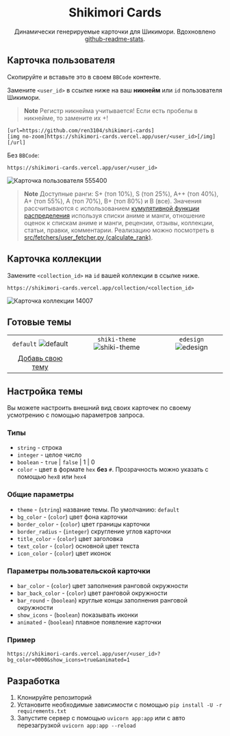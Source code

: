 <div align="center">
    <h1>Shikimori Cards</h1>
    <p>Динамически генерируемые карточки для Шикимори. Вдохновлено <a href="https://github.com/anuraghazra/github-readme-stats">github-readme-stats</a>.</p>
</div>

## Карточка пользователя
Скопируйте и вставьте это в своем `BBCode` контенте.

Замените `<user_id>` в ссылке ниже на ваш **никнейм** или `id` пользователя Шикимори.

> **Note**
> Регистр никнейма учитывается! Если есть пробелы в никнейме, то замените их +!

```
[url=https://github.com/ren3104/shikimori-cards]
[img no-zoom]https://shikimori-cards.vercel.app/user/<user_id>[/img]
[/url]
```

Без `BBCode`:

```
https://shikimori-cards.vercel.app/user/<user_id>
```

![Карточка пользователя 555400](https://shikimori-cards.vercel.app/user/555400)

> **Note**
> Доступные ранги: S+ (топ 10%), S (топ 25%), A++ (топ 40%), A+ (топ 55%), A (топ 70%), B+ (топ 80%) и B (все).  Значения рассчитываются с использованием [кумулятивной функции распределения](https://ru.wikipedia.org/wiki/%D0%A4%D1%83%D0%BD%D0%BA%D1%86%D0%B8%D1%8F_%D1%80%D0%B0%D1%81%D0%BF%D1%80%D0%B5%D0%B4%D0%B5%D0%BB%D0%B5%D0%BD%D0%B8%D1%8F) используя списки аниме и манги, отношение оценок к спискам аниме и манги, рецензии, отзывы, коллекции, статьи, правки, комментарии. Реализацию можно посмотреть в [src/fetchers/user_fetcher.py (calculate_rank)](src/fetchers/user_fetcher.py).

## Карточка коллекции
Замените `<collection_id>` на `id` вашей коллекции в ссылке ниже.

```
https://shikimori-cards.vercel.app/collection/<collection_id>
```

![Карточка коллекции 14007](https://shikimori-cards.vercel.app/collection/14007)

## Готовые темы
| | | |
| :--: | :--: | :--: |
| `default` ![default][default] | `shiki-theme` ![shiki-theme][shiki-theme] | `edesign` ![edesign][edesign] |
|  [Добавь свою тему][add-theme] |

[default]: https://shikimori-cards.vercel.app/user/555400?theme=default
[shiki-theme]: https://shikimori-cards.vercel.app/user/555400?theme=shiki-theme
[edesign]: https://shikimori-cards.vercel.app/user/555400?theme=edesign

[add-theme]: https://github.com/ren3104/shikimori-cards/blob/master/src/themes.py

## Настройка темы
Вы можете настроить внешний вид своих карточек по своему усмотрению с помощью параметров запроса.

### Типы
- `string` - строка
- `integer` - целое число
- `boolean` - `true` | `false` | 1 | 0
- `color` - цвет в формате `hex` **без** `#`. Прозрачность можно указать с помощью `hex8` или `hex4`

### Общие параметры
- `theme` - (`string`) название темы. По умолчанию: `default`
- `bg_color` - (`color`) цвет фона карточки
- `border_color` - (`color`) цвет границы карточки
- `border_radius` - (`integer`) скругление углов карточки
- `title_color` - (`color`) цвет заголовка
- `text_color` - (`color`) основной цвет текста
- `icon_color` - (`color`) цвет иконок

### Параметры пользовательской карточки
- `bar_color` - (`color`) цвет заполнения ранговой окружности
- `bar_back_color` - (`color`) цвет ранговой окружности
- `bar_round` - (`boolean`) круглые концы заполнения ранговой окружности
- `show_icons` - (`boolean`) показывать иконки
- `animated` - (`boolean`) плавное появление карточки

### Пример
```
https://shikimori-cards.vercel.app/user/<user_id>?bg_color=0000&show_icons=true&animated=1
```

## Разработка
1. Клонируйте репозиторий
2. Установите необходимые зависимости с помощью `pip install -U -r requirements.txt`
3. Запустите сервер с помощью `uvicorn app:app` или с авто перезагрузкой `uvicorn app:app --reload`
